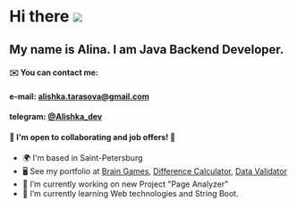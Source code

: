 Hi there ![](https://user-images.githubusercontent.com/18350557/176309783-0785949b-9127-417c-8b55-ab5a4333674e.gif)
==============================================================================================================================
My name is Alina.
I am Java Backend Developer.
----------------------------
#### ✉️  You can contact me:
#### e-mail: alishka.tarasova@gmail.com
#### telegram: [@Alishka_dev](https://t.me/Alishka_dev)  

#### 👯  I'm open to collaborating and job offers!  🤝

*   🌍  I'm based in Saint-Petersburg
*   🖥️  See my portfolio at [Brain Games](http://github.com/funnyDevGirl/Brain_Games), [Difference Calculator](https://github.com/funnyDevGirl/Difference_Calculator), [Data Validator](https://github.com/funnyDevGirl/Data_Validator)
*   🔭 I’m currently working on new Project "Page Analyzer"
*   🌱 I’m currently learning Web technologies and String Boot.


<!--### Hi there 👋

#### My name is Alina, I am Java Backend Developer.  

#### You can contact me:
#### e-mail: alishka.tarasova@gmail.com
#### telegram : [@Alishka_dev](https://t.me/Alishka_dev)  

#### I am open to job offers!

<!--
**funnyDevGirl/funnyDevGirl** is a ✨ _special_ ✨ repository because its `README.md` (this file) appears on your GitHub profile.

Here are some ideas to get you started:

- 🔭 I’m currently working on ...
- 🌱 I’m currently learning ...
- 👯 I’m looking to collaborate on ...
- 🤔 I’m looking for help with ...
- 💬 Ask me about ...
- 📫 How to reach me: ...
- 😄 Pronouns: ...
- ⚡ Fun fact: ...
-->
